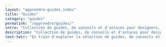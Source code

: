 ```yaml
---
layout: "apprendre-guides_index"
title: "Guides"
category: "guides"
permalink: "/apprendre/guides/"
intro: "Collection de guides, de conseils et d'astuces pour designers, développeurs & product managers. N'hésitez pas à partager vos découvertes et vos créations."
description: "Collection de guides, de conseils et d'astuces pour designers, développeurs & product managers"
text-twtr: "En train d'explorer la sélection de guides, de conseils et d'astuces du @MagDuWebdesign"
---
```

